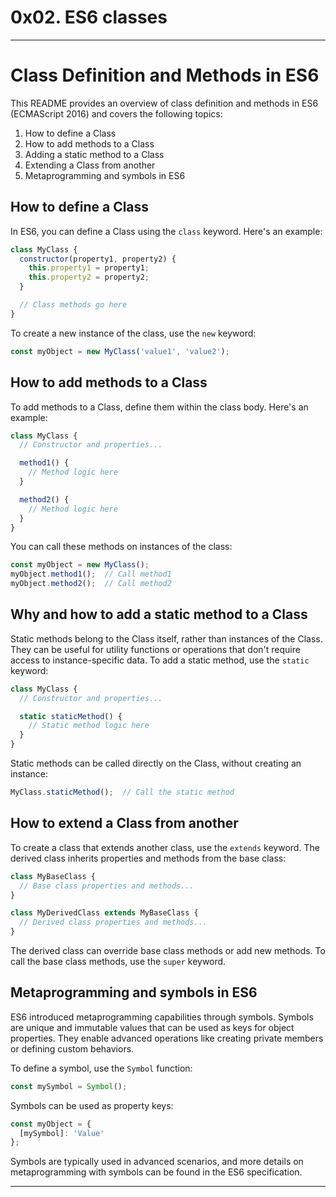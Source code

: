 # 0x02. ES6 classes


---

# Class Definition and Methods in ES6

This README provides an overview of class definition and methods in ES6 (ECMAScript 2016) and covers the following topics:

1. How to define a Class
2. How to add methods to a Class
3. Adding a static method to a Class
4. Extending a Class from another
5. Metaprogramming and symbols in ES6

## How to define a Class

In ES6, you can define a Class using the `class` keyword. Here's an example:

```javascript
class MyClass {
  constructor(property1, property2) {
    this.property1 = property1;
    this.property2 = property2;
  }

  // Class methods go here
}
```

To create a new instance of the class, use the `new` keyword:

```javascript
const myObject = new MyClass('value1', 'value2');
```

## How to add methods to a Class

To add methods to a Class, define them within the class body. Here's an example:

```javascript
class MyClass {
  // Constructor and properties...

  method1() {
    // Method logic here
  }

  method2() {
    // Method logic here
  }
}
```

You can call these methods on instances of the class:

```javascript
const myObject = new MyClass();
myObject.method1();  // Call method1
myObject.method2();  // Call method2
```

## Why and how to add a static method to a Class

Static methods belong to the Class itself, rather than instances of the Class. They can be useful for utility functions or operations that don't require access to instance-specific data. To add a static method, use the `static` keyword:

```javascript
class MyClass {
  // Constructor and properties...

  static staticMethod() {
    // Static method logic here
  }
}
```

Static methods can be called directly on the Class, without creating an instance:

```javascript
MyClass.staticMethod();  // Call the static method
```

## How to extend a Class from another

To create a class that extends another class, use the `extends` keyword. The derived class inherits properties and methods from the base class:

```javascript
class MyBaseClass {
  // Base class properties and methods...
}

class MyDerivedClass extends MyBaseClass {
  // Derived class properties and methods...
}
```

The derived class can override base class methods or add new methods. To call the base class methods, use the `super` keyword.

## Metaprogramming and symbols in ES6

ES6 introduced metaprogramming capabilities through symbols. Symbols are unique and immutable values that can be used as keys for object properties. They enable advanced operations like creating private members or defining custom behaviors.

To define a symbol, use the `Symbol` function:

```javascript
const mySymbol = Symbol();
```

Symbols can be used as property keys:

```javascript
const myObject = {
  [mySymbol]: 'Value'
};
```

Symbols are typically used in advanced scenarios, and more details on metaprogramming with symbols can be found in the ES6 specification.

---
